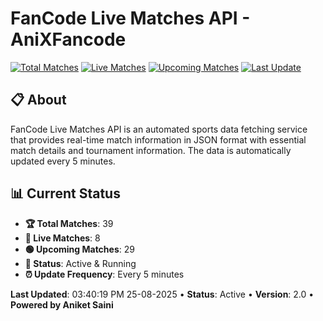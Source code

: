 # FanCode Live Matches API - AniXFancode

[![Total Matches](https://img.shields.io/badge/Total%20Matches-39-blue)](https://github.com/AniketSainiOp/AniXFancode)
[![Live Matches](https://img.shields.io/badge/Live%20Matches-8-red)](https://github.com/AniketSainiOp/AniXFancode)
[![Upcoming Matches](https://img.shields.io/badge/Upcoming%20Matches-29-green)](https://github.com/AniketSainiOp/AniXFancode)
[![Last Update](https://img.shields.io/badge/Last%20Update-03%3A40%3A19%20PM%2025-08-2025-orange)](https://github.com/AniketSainiOp/AniXFancode)

## 📋 About

FanCode Live Matches API is an automated sports data fetching service that provides real-time match information in JSON format with essential match details and tournament information. The data is automatically updated every 5 minutes.

## 📊 Current Status

- **🏆 Total Matches**: 39
- **🔴 Live Matches**: 8
- **🟢 Upcoming Matches**: 29
- **📡 Status**: Active & Running
- **⏰ Update Frequency**: Every 5 minutes

**Last Updated**: 03:40:19 PM 25-08-2025 • **Status**: Active • **Version**: 2.0 • **Powered by Aniket Saini**
